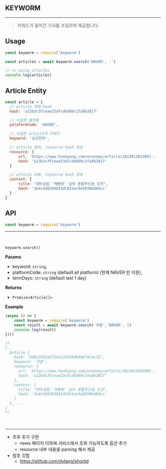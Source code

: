 ## KEYWORM
---
> 키워드가 들어간 기사를 수집하여 제공합니다. 

## Usage
```js
const keyworm = require('keyworm')

const articles = await keyworm.search('NAVER', '')

// => using articles
console.log(articles)
```

## Article Entity
``` js
const article = {
  // article 객체 hash
  hash: 'a13b3c3fceae23afcdbd98c2fa862817'

  // 수집한 플랫폼 
  palaformCode: 'NAVER',

  // 수집한 article의 키워드
  keyword: '삼성전자',

  // article 출처, resource hash 정보
  resource: {
      url: 'https://www.hankyung.com/economy/article/2022012032891',
      hash: 'a13b3c3fceae23afcdbd98c2fa862817'
  }

  // article 내용, resource hash 정보 
  content: {
      title: "SPC삼립 '제빵왕' 넘어 종합푸드社 도전",
      hash: '3e4c4d9284b31dc011ec9e5030bdb9cc'
  }  
}
```


## API
```js
const keyworm = require('keyworm')
```
---------------------------------
</br>


`keyworm.search()`

__Params__ 
* keyword: `string`,
* platformCode: `string` (default all platform) (현재 NAVER 만 지원),
* termDays: `string` (default last 1 day)

__Returns__ 
* `Promise<Article[]>`

__Example__
```js
(async () => {
    const keyworm = require('keyworm')
    const result = await keyworm.search('쿠팡','NAVER', 1)
    console.log(result)
})()

/*
[
  Article {
    hash: '6d813453a2f2e1c22310d649e74cec72',
    keyword: '쿠팡',
    resource: {
      url: 'https://www.hankyung.com/economy/article/2022012032891',
      hash: 'a13b3c3fceae23afcdbd98c2fa862817'
    },
    content: {
      title: "SPC삼립 '제빵왕' 넘어 종합푸드社 도전",
      hash: '3e4c4d9284b31dc011ec9e5030bdb9cc'
    }
  }, ...
]
*/

```
</br>

---------------------------------

* 추후 추가 구현
    * news 페이지 이외에 서비스에서 조회 가능하도록 옵션 추가
    * resource 내부 내용을 parsing 해서 제공
* 참조 깃헙
    * https://github.com/dylang/shortid
